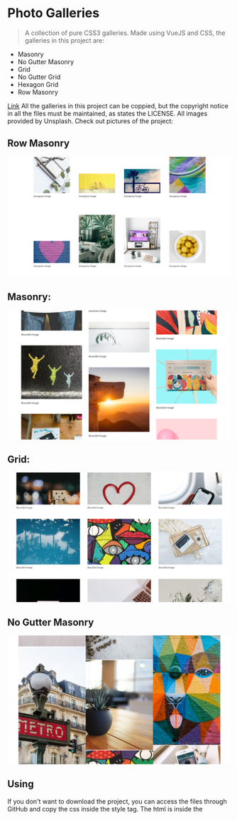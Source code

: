 # Photo Galleries

> A collection of pure CSS3 galleries. Made using VueJS and CSS, the galleries in this project are:

- Masonry
- No Gutter Masonry
- Grid
- No Gutter Grid
- Hexagon Grid
- Row Masonry

[Link](https://google.com)
All the galleries in this project can be coppied, but the copyright notice in all the files must be maintained, as states the LICENSE. All images provided by Unsplash. Check out pictures of the project:

## Row Masonry

![](./src/assets/images/row-masonry.png)

## Masonry:

![](./src/assets/images/masonry.png)

## Grid:

![](./src/assets/images/grid.png)

## No Gutter Masonry

![](./src/assets/images/masonry-no-gutter.png)

## Using

If you don't want to download the project, you can access the files through GitHub and copy the css inside the style tag. The html is inside the <template> tag. Just remove the v-for and the :key attributes from the inner tag of the gallery wrapper and copy that tag many times. Like so:

```html
<div class="grid-wrapper">
  <div class="grid">
    <div class="block">
      <div class="image-mask">
        <img
          src="https://images.unsplash.com/photo-1469854523086-cc02fe5d8800?ixlib=rb-1.2.1&ixid=eyJhcHBfaWQiOjEyMDd9&auto=format&fit=crop&w=708&q=80"
          alt=""
        />
      </div>
      <p class="description">Beautiful Image</p>
    </div>
    <div class="block">
      <div class="image-mask">
        <img
          src="https://images.unsplash.com/photo-1469854523086-cc02fe5d8800?ixlib=rb-1.2.1&ixid=eyJhcHBfaWQiOjEyMDd9&auto=format&fit=crop&w=708&q=80"
          alt=""
        />
      </div>
      <p class="description">Beautiful Image</p>
    </div>
    ...
  </div>
</div>
```

If you want to download the entire project. Follow the following steps. After downloading the project, you can go into a console and cd the main project folder:

```sh
cd photo-galleries
```

And, then:

```sh
npm run dev
```

## Meta

Creator: Eduardo Migueis

Distributed under the MIT LICENSE. See `LICENSE` for more informaton.

[https://github.com/edumigueis/photo-galleries](https://github.com/edumigueis)
